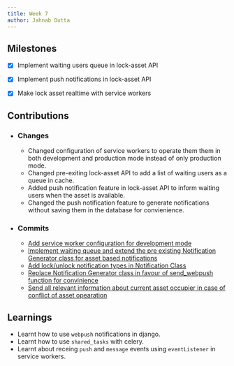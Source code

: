 ```yaml
---
title: Week 7
author: Jahnab Dutta
---
```


## Milestones
- [x] Implement waiting users queue in lock-asset API
- [x] Implement push notifications in lock-asset API
- [x] Make lock asset realtime with service workers


## Contributions
- ### Changes
    - Changed configuration of service workers to operate them them in both development and production mode instead of only production mode.
    - Changed pre-exiting lock-asset API to add a list of waiting users as a queue in cache.
    - Added push notification feature in lock-asset API to inform waiting users when the asset is available.
    - Changed the push notification feature to generate notifications without saving them in the database for convienience.
- ### Commits
    - [Add service worker configuration for development mode](https://github.com/coronasafe/care_fe/pull/5967/commits/dc293a825032c7be2de915529be65b8e91a481c3)
    - [Implement waiting queue and extend the pre existing Notification Generator class for asset based notifications](https://github.com/coronasafe/care/pull/1467/commits/abb0c3fca382061f83dca05413faad681e10bd68)
    - [Add lock/unlock notification types in Notification Class](https://github.com/coronasafe/care/pull/1467/commits/eab6aaf973891021e1125534279cbf4a6f200773)
    - [Replace Notification Generator class in favour of send_webpush function for convinience](https://github.com/coronasafe/care/pull/1467/commits/2f000fdd5022b1330845e7e15eccf1bbd991c25a)
    - [Send all relevant information about current asset occupier in case of conflict of asset opearation](https://github.com/coronasafe/care/pull/1467/commits/2ee66d3cf649f08c545537ff67cc556e9a0857e2)

## Learnings
- Learnt how to use `webpush` notifications in django.
- Learnt how to use `shared_tasks` with celery.
- Learnt about receing `push` and `message` events using `eventListener` in service workers.